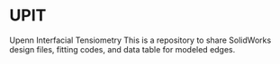 # UPIT
Upenn Interfacial Tensiometry 
This is a repository to share SolidWorks design files, fitting codes, and data table for modeled edges. 
